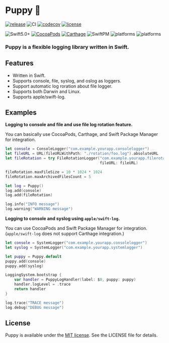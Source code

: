 # Puppy 🐶

[![release](https://img.shields.io/github/v/release/sushichop/Puppy.svg?color=blue)](https://github.com/sushichop/Puppy/releases)
![CI](https://github.com/sushichop/Puppy/workflows/CI/badge.svg)
[![codecov](https://codecov.io/gh/sushichop/Puppy/branch/main/graph/badge.svg)](https://codecov.io/gh/sushichop/Puppy)
[![license](https://img.shields.io/badge/license-MIT-blue.svg)](https://github.com/sushichop/Puppy/blob/master/LICENSE)

![Swift5.0+](https://img.shields.io/badge/Swift-5.0%2B-orange.svg?style=flat)
[![CocoaPods](https://img.shields.io/cocoapods/v/Puppy.svg?style=flat)](https://cocoapods.org/pods/Puppy)
[![Carthage](https://img.shields.io/badge/Carhage-compatible-4BC51D.svg?style=flat)](https://github.com/Carthage/Carthage)
![SwiftPM](https://img.shields.io/badge/SwiftPM-compatible-4BC51D.svg?style=flat)
![platforms](https://img.shields.io/badge/Platforms-macOS%20%7C%20iOS%20%7C%20tvOS%20%7C%20watchOS-lightgray.svg?style=flat)
![platforms](https://img.shields.io/badge/Platforms-Linux-orange.svg?style=flat)

### **Puppy is a flexible logging library written in Swift.**

## Features

- Written in Swift.
- Supports console, file, syslog, and oslog as loggers.
- Support automatic log roration about file logger.
- Supports both Darwin and Linux.
- Supports apple/swift-log.

## Examples

**Logging to console and file and use file log rotation feature.**

You can basically use CocoaPods, Carthage, and Swift Package Manager for integration.

```swift
let console = ConsoleLogger("com.example.yourapp.consolelogger")
let fileURL = URL(fileURLWithPath: "./rotation/foo.log").absoluteURL
let fileRotation = try FileRotationLogger("com.example.yourapp.filerotationlogger",
                                          fileURL: fileURL)

fileRotation.maxFileSize = 10 * 1024 * 1024
fileRotation.maxArchivedFilesCount = 5

let log = Puppy()
log.add(console)
log.add(fileRotation)

log.info("INFO message")
log.warning("WARNING message")
```

**Logging to console and syslog using `apple/swift-log`.**

You can use CocoaPods and Swift Package Manager for integration.
(`apple/swift-log` does not support Carthage integration.)

```swift
let console = SystemLogger("com.example.yourapp.consolelogger")
let syslog = SystemLogger("com.example.yourapp.systemlogger")

let puppy = Puppy.default
puppy.add(console)
puppy.add(syslog)

LoggingSystem.bootstrap {
    var handler = PuppyLogHandler(label: $0, puppy: puppy)
    handler.logLevel = .trace
    return handler
}

log.trace("TRACE message")
log.debug("DEBUG message")
```


## License

Puppy is available under the [MIT license](http://www.opensource.org/licenses/mit-license). See the LICENSE file for details.
